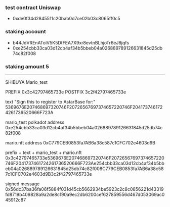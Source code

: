 ### test contract Uniswap
* 0xde0f34d2845511c20bab0d7ce02b03c8065ff0c5

### staking account
* b44JdVREnAToiV5K5DtFEA7X9xr8evtnBLhjoTr6eJ8jqfs
* 0xe254cbb33ca03d12cb4af34b5bbeb04a026889789126631845d25db74c82f008


### staking amount 5



--------------------------
SHIBUYA Mario_test

PREFIX 0x3c42797465733e
POSTFIX 3c2f42797465733e

text "Sign this to register to AstarBase for:"
5369676E207468697320746F20726567697374657220746F2041737461724261736520666F723A

mario_test polkadot address
0xe254cbb33ca03d12cb4af34b5bbeb04a026889789126631845d25db74c82f008

mario.nft address
0xC779CEB0853fa7AB6a38c587c1CFC702e4603d9B

prefix + text + mario_test + mario.nft
0x3c42797465733e5369676E207468697320746F20726567697374657220746F2041737461724261736520666F723Ae254cbb33ca03d12cb4af34b5bbeb04a026889789126631845d25db74c82f008C779CEB0853fa7AB6a38c587c1CFC702e4603d9B3c2f42797465733e

signed message
0x56dc37ba36fa06f5884f031d45cb5662934be5923c2c8c0856221d43319fd8719b409828a9a2de8c190a9ec2db6200cef627859556d467d053069ac045912c87
